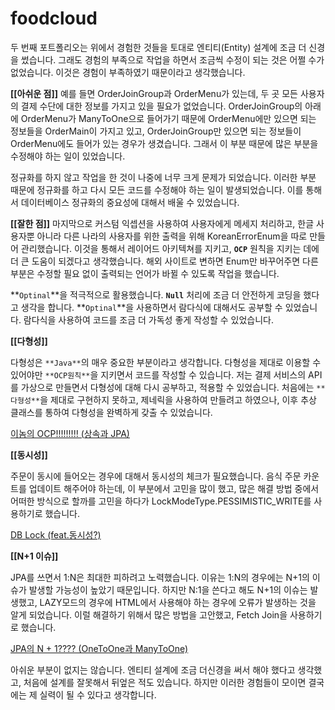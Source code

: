 # foodcloud

두 번째 포트폴리오는 위에서 경험한 것들을 토대로 엔티티(Entity) 설계에 조금 더 신경을 썼습니다.
그래도 경험의 부족으로 작업을 하면서 조금씩 수정이 되는 것은 어쩔 수가 없었습니다. 이것은 경험이 부족하였기 때문이라고 생각했습니다.

**[[아쉬운 점]]**
예를 들면 OrderJoinGroup과 OrderMenu가 있는데, 두 곳 모든 사용자의 결제 수단에 대한 정보를 가지고 있을 필요가 없었습니다. OrderJoinGroup의 아래에 OrderMenu가 ManyToOne으로 들어가기 때문에 OrderMenu에만 있으면 되는 정보들을 OrderMain이 가지고 있고, OrderJoinGroup만 있으면 되는 정보들이 OrderMenu에도 들어가 있는 경우가 생겼습니다. 그래서 이 부분 때문에 많은 부분을 수정해야 하는 일이 있었습니다.

정규화를 하지 않고 작업을 한 것이 나중에 너무 크게 문제가 되었습니다. 이러한 부분 때문에 정규화를 하고 다시 모든 코드를 수정해야 하는 일이 발생되었습니다. 이를 통해서 데이터베이스 정규화의 중요성에 대해서 배울 수 있었습니다.

**[[잘한 점]]**
마지막으로 커스텀 익셉션을 사용하여 사용자에게 메세지 처리하고, 한글 사용자뿐 아니라 다른 나라의 사용자를 위한 출력을 위해 KoreanErrorEnum을 따로 만들어 관리했습니다. 이것을 통해서 레이어드 아키텍쳐를 지키고, **`OCP`** 원칙을 지키는 데에 더 큰 도움이 되겠다고 생각했습니다. 해외 사이트로 변하면 Enum만 바꾸어주면 다른 부분은 수정할 필요 없이 출력되는 언어가 바뀔 수 있도록 작업을 했습니다.

**`Optinal`**을 적극적으로 활용했습니다. **`Null`** 처리에 조금 더 안전하게 코딩을 했다고 생각을 합니다. **`Optinal`**을 사용하면서 람다식에 대해서도 공부할 수 있었습니다. 람다식을 사용하여 코드를 조금 더 가독성 좋게 작성할 수 있었습니다.

**[[다형성]]**

다형성은 `**Java**`의 매우 중요한 부분이라고 생각합니다. 다형성을 제대로 이용할 수 있어야만 `**OCP원칙**`을 지키면서 코드를 작성할 수 있습니다. 저는 결제 서비스의 API를 가상으로 만들면서 다형성에 대해 다시 공부하고, 적용할 수 있었습니다.
처음에는 `**다형성**`을 제대로 구현하지 못하고, 제네릭을 사용하여 만들려고 하였으나, 이후 추상 클래스를 통하여 다형성을 완벽하게 갖출 수 있었습니다.

[이놈의 OCP!!!!!!!!! (상속과 JPA)](https://www.notion.so/OCP-JPA-5f319b47ceae4167bf4bb975cf56401e) 

**[[동시성]]**

주문이 동시에 들어오는 경우에 대해서 동시성의 체크가 필요했습니다. 음식 주문 카운트를 업데이트 해주어야 하는데, 이 부분에서 고민을 많이 했고, 많은 해결 방법 중에서 어떠한 방식으로 할까를 고민을 하다가 LockModeType.PESSIMISTIC_WRITE를 사용하기로 했습니다.

[DB Lock (feat.동시성?)](https://www.notion.so/DB-Lock-feat-63fc7961306f41769108db91474f7593)

**[[N+1 이슈]]**

JPA를 쓰면서 1:N은 최대한 피하려고 노력했습니다. 이유는 1:N의 경우에는 N+1의 이슈가 발생할 가능성이 높았기 때문입니다. 하지만 N:1을 쓴다고 해도 N+1의 이슈는 발생했고, LAZY모드의 경우에 HTML에서 사용해야 하는 경우에 오류가 발생하는 것을 알게 되었습니다.
이럴 해결하기 위해서 많은 방법을 고안했고, Fetch Join을 사용하기로 했습니다.

[JPA의 N + 1???? (OneToOne과 ManyToOne)](https://www.notion.so/JPA-N-1-OneToOne-ManyToOne-4b2f0f72bb8e40e3a89e8459e21ecbc1)

아쉬운 부분이 없지는 않습니다. 엔티티 설계에 조금 더신경을 써서 해야 했다고 생각했고, 처음에 설계를 잘못해서 뒤엎은 적도 있습니다. 하지만 이러한 경험들이 모이면 결국에는 제 실력이 될 수 있다고 생각합니다.
